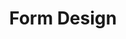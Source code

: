 ---
title: Form Design
week: 3
number: 2

resources:
  articles:
    - 
      url: http://uxdesign.smashingmagazine.com/2011/11/08/extensive-guide-web-form-usability/
    -
      url: http://uxdesign.smashingmagazine.com/2011/10/07/free-download-cheat-sheet-for-designing-web-forms/
    -
      url: http://uxmag.com/articles/forms-are-a-conversation
    -
      url: http://uxdesign.smashingmagazine.com/2011/05/05/innovative-techniques-to-simplify-signups-and-logins/
    -
      url: http://ux.stackexchange.com/questions/9946/should-i-use-yes-no-or-ok-cancel-on-my-message-box
    -
      url: http://www.alistapart.com/articles/testing-accordion-forms/
  
  books:
    -
      title: Web Form Design
      subtitle: Filling in the Blanks
      url: http://www.amazon.com/gp/product/1933820241
    -
      title: Forms that Work 
      url: http://www.formsthatwork.com/
  
  videos:
    -
      title: Why web forms matter
      url: http://www.youtube.com/watch?v=2tHa0A2QJMU
  
  examples:
    -
      url: http://www.zipcar.com/nyc/find-cars
    -
      url: https://www.commonapp.org/Application/RegisterApplicant.aspx
    -
      url: https://signup.wordpress.com/signup/
    -
      url: http://huffduffer.com/signup/
    -
      url: http://builtbybuffalo.com/planner
  

terms:
  -
    term: Luke W.
    definition: http://www.lukew.com/about/
  -
    term: Melvin Conway
    definition: http://en.wikipedia.org/wiki/Melvin_Conway
  -
    term: Conway's Law
    definition: http://en.wikipedia.org/wiki/Conway's_law


---